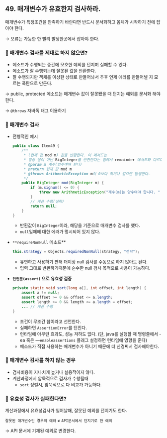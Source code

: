 ## 49. 매개변수가 유효한지 검사하라.

매개변수가 특정조건을 만족하기 바란다면 반드시 문서화하고 몸체가 시작하기 전에 잡아야 한다.

→ 오류는 가능한 한 빨리 발생한곳에서 잡아야 한다.

### 🌳 매개변수 검사를 제대로 하지 않으면?

- 메소드가 수행되는 중간에 모호한 예외를 던지며 실패할 수 있다.
- 메소드가 잘 수행되는데 잘못된 값을 반환한다.
- 잘 수행되지만 객체를 이상한 상태로 만들어놔서 추후 언제 에러를 만들어낼 지 모르는 폭탄으로 만든다.

→ public, protected 메소드는 매개변수 값이 잘못됐을 때 던지는 예외를 문서화 해야한다.

→ `@throws` 자바독 태그 이용하기

### 🌳 매개변수 검사

- 전형적인 예시

    ```java
    public class Item49 {
        /**
         * (현재 값 mod m) 값을 반환한다. 이 메서드는
         * 항상 음이 아닌 BigInteger를 반환한다는 점에서 remainder 메서드와 다르다.
         * @param m 계수(양수여야 한다)
         * @return 현재 값 mod m
         * @throws ArithmeticException m이 0보다 작거나 같으면 발생한다.
         */
        public BigInteger mod(BigInteger m) {
            if (m.signum() <= 0) {
                throw new ArithmeticException("계수(m)는 양수여야 합니다. " + m);
            }
            // 계산 수행(생략)
            return null; 
        }
    }
    ```

  - 반환값이 `BigInteger`이라, 해당을 기준으로 매개변수 검사를 했다.
  - `null`일때에 대한 에러가 명시되어 있지 않다.
- `**requireNonNull` 메소드**

    ```java
    this.strategy = Objects.requiredNonNull(strategy, "전략");
    ```

  - 유연하고 사용하기 편해 더이상 null 검사를 수동으로 하지 않아도 된다.
  - 입력 그대로 반환하기때문에 순수한 null 검사 목적으로 사용이 가능하다.
- **`단언문(assert)` 으로 유효성 검증**

    ```java
    private static void sort(long a[], int offset, int length) {
    	assert a != null;
    	assert offset >= 0 && offset <= a.length;
    	assert length >= 0 && length <= a.length = offset;
    	... // 계산 수행
    }
    ```

  - 조건이 무조건 참이라고 선언한다.
  - 실패하면 `AssertionError`를 던진다.
  - 런타임에 아무런 효과도, 성능 저하도 없다. (단, java를 실행할 때 명령줄에서 -ea 혹은 —`enableassertions` 플래그 설정하면 런타임에 영향을 준다)
  - 메소드가 직접 사용하는 매개변수가 아니기 때문에 더 신경써서 검사해야한다.

### 🌳 매개변수 검사를 하지 않는 경우

- 검사비용이 지나치게 높거나 실용적이지 않다.
- 계산과정에서 암묵적으로 검사가 수행될때
  - `sort` 정렬시, 암묵적으로 다 비교가 가능하다.

### 🌳 유효성 검사가 실패한다면?

계산과정에서 유효성검사가 일어날때, 잘못된 예외를 던지기도 한다.

`잘못된 매개변수인 경우의 에러` ≠ `API문서에서 던지기로 한 예외`

→ API 문서에 기재된 예외로 변경한다.